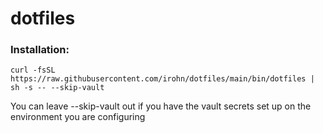 # dotfiles

### Installation:
```
curl -fsSL https://raw.githubusercontent.com/irohn/dotfiles/main/bin/dotfiles | sh -s -- --skip-vault
```
You can leave --skip-vault out if you have the vault secrets set up on the environment you are configuring